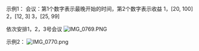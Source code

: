 
示例1：
会议：第1个数字表示最晚开始的时间，第2个数字表示收益
1，[20, 100]
2，[12, 3]
3，[25, 99]

依次安排1，2，3号会议
![IMG_0769.PNG](https://assets.zaqbest.com/2022/12/04/638c5797c44b0.png)


示例2：
![IMG_0770.png](https://assets.zaqbest.com/2022/12/04/638c58985760d.png)